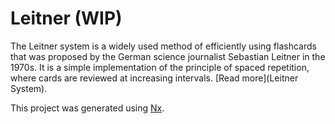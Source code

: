 # Leitner (WIP)

The Leitner system is a widely used method of efficiently using flashcards that was proposed by the German science journalist Sebastian Leitner in the 1970s. It is a simple implementation of the principle of spaced repetition, where cards are reviewed at increasing intervals. [Read more](Leitner System).

This project was generated using [Nx](https://nx.dev).
